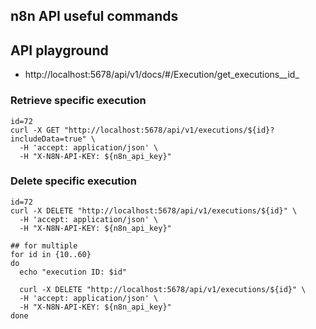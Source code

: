 ## n8n API useful commands

## API playground

- http://localhost:5678/api/v1/docs/#/Execution/get_executions__id_

### Retrieve specific execution
```
id=72
curl -X GET "http://localhost:5678/api/v1/executions/${id}?includeData=true" \
  -H 'accept: application/json' \
  -H "X-N8N-API-KEY: ${n8n_api_key}"
```


### Delete specific execution

```
id=72
curl -X DELETE "http://localhost:5678/api/v1/executions/${id}" \
  -H 'accept: application/json' \
  -H "X-N8N-API-KEY: ${n8n_api_key}"

## for multiple
for id in {10..60}
do
  echo "execution ID: $id"

  curl -X DELETE "http://localhost:5678/api/v1/executions/${id}" \
  -H 'accept: application/json' \
  -H "X-N8N-API-KEY: ${n8n_api_key}"
done
```
